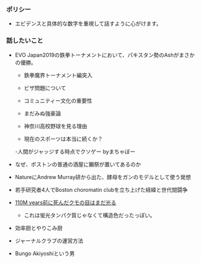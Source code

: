 ### ポリシー

- エビデンスと具体的な数字を重視して話すように心がけます。

### 話したいこと
- EVO Japan2019の鉄拳トーナメントにおいて、パキスタン勢のAshがまさかの優勝。
 
  - 鉄拳魔界トーナメント編突入
  
  - ビザ問題について
  
  - コミュニティー文化の重要性
  
  - まだみぬ強豪論
  
  - 神奈川高校野球を見る理由
  
  - 現在のスポーツは本当に続くか？
   
   -人間がジャッジする時点でクソゲー byまちゃぼー
   
  
- なぜ、ボストンの普通の酒屋に獺祭が置いてあるのか

- NatureにAndrew Murray研から出た、酵母をガンのモデルとして使う発想

- 若手研究者4人でBoston choromatin clubを立ち上げた経緯と世代間闘争

- [110M years前に死んだクモの目はまだ光る](https://www.sciencealert.com/researchers-find-10-new-fossil-spider-species-one-whose-eye-s-still-glow-after-110-million-years)

  -  これは蛍光タンパク質じゃなくて構造色だったっぽい。
  
- 効率厨とやりこみ厨

- ジャーナルクラブの運営方法

- Bungo Akiyoshiという男
